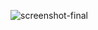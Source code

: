 ![screenshot-final](https://github.com/dpchoudhary2022/jenkins-github-webhook/assets/109421110/13f4a415-8b78-4b1b-ae1a-1b35c87011e5)
